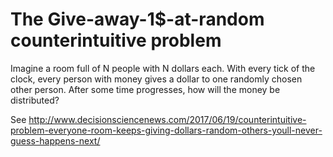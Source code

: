# The Give-away-1$-at-random counterintuitive problem

Imagine a room full of N people with N dollars each. With every tick of the clock, every person with money gives a dollar to one randomly chosen other person. After some time progresses, how will the money be distributed?

See http://www.decisionsciencenews.com/2017/06/19/counterintuitive-problem-everyone-room-keeps-giving-dollars-random-others-youll-never-guess-happens-next/
